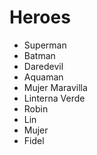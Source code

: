 # Heroes

* Superman
* Batman
* Daredevil
* Aquaman
* Mujer Maravilla
* Linterna Verde
* Robin
* Lin
* Mujer
* Fidel
